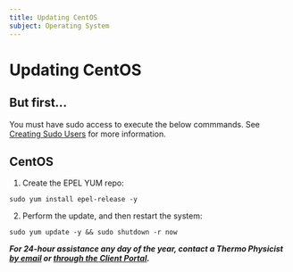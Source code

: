 ```yaml
---
title: Updating CentOS
subject: Operating System
---
```


# Updating CentOS

## But first...
You must have sudo access to execute the below commmands. See [Creating Sudo Users](https://www.thermo.io/how-to/security/creating-sudo-users) for more information.

## CentOS
1. Create the EPEL YUM repo:
```shell
sudo yum install epel-release -y
```
2. Perform the update, and then restart the system:
```shell
sudo yum update -y && sudo shutdown -r now
```

**_For 24-hour assistance any day of the year, contact a Thermo Physicist [by email](mailto:physicists@thermo.io) or [through the Client Portal](https://core.thermo.io/login/)._**
